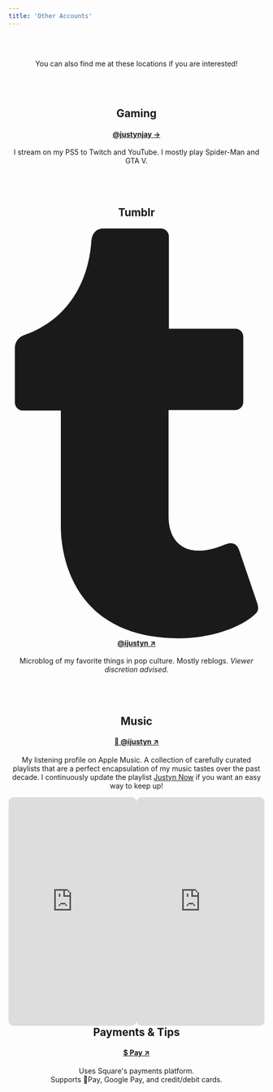 ```yaml
---
title: 'Other Accounts'
---
```

<center>

<br>
<br>

<p>
    You can also find me at these locations if you are interested!
</p>

<br>    
<br>


<h2>Gaming</h2>
<h4><a href="/gaming">@justynjay &#8594;</a></h4>
I stream on my PS5 to Twitch and YouTube. I mostly play Spider-Man and GTA V.

<br>
<br>
<br>
<br>

<h2>Tumblr</h2>
<h4><a href="/tumblr" target="_blank"><span class="icon relative inline-block align-text-bottom">
    <svg aria-hidden="true" focusable="false" data-prefix="fab" data-icon="tumblr" class="svg-inline--fa fa-tumblr fa-w-10" role="img" xmlns="http://www.w3.org/2000/svg" viewBox="0 0 320 512"><path fill="currentColor" d="M309.8 480.3c-13.6 14.5-50 31.7-97.4 31.7-120.8 0-147-88.8-147-140.6v-144H17.9c-5.5 0-10-4.5-10-10v-68c0-7.2 4.5-13.6 11.3-16 62-21.8 81.5-76 84.3-117.1.8-11 6.5-16.3 16.1-16.3h70.9c5.5 0 10 4.5 10 10v115.2h83c5.5 0 10 4.4 10 9.9v81.7c0 5.5-4.5 10-10 10h-83.4V360c0 34.2 23.7 53.6 68 35.8 4.8-1.9 9-3.2 12.7-2.2 3.5.9 5.8 3.4 7.4 7.9l22 64.3c1.8 5 3.3 10.6-.4 14.5z"></path></svg>
  </span> @ijustyn &#8599;</a></h4>
Microblog of my favorite things in pop culture. Mostly reblogs. <i>Viewer discretion advised.</i>

<br>
<br>
<br>
<br>
    
<h2>Music</h2>
<h4><a href="/apple-music" target="_blank"> @ijustyn &#8599;</a></h4>
My listening profile on Apple Music. A collection of carefully curated playlists that are a perfect encapsulation of my music tastes over the past decade. I continuously update the playlist <a href="/justyn-now">Justyn Now</a> if you want an easy way to keep up!

<br>

<p>
<iframe allow="autoplay *; encrypted-media *; fullscreen *; clipboard-write" frameborder="0" width="50%" min-width="25%" max-width="100%" height="450" style="overflow:hidden;border-radius:10px;" sandbox="allow-forms allow-popups allow-same-origin allow-scripts allow-storage-access-by-user-activation allow-top-navigation-by-user-activation" src="https://embed.music.apple.com/us/playlist/justyn-now/pl.u-9DLlbFmYkEW" align="left"></iframe>

<iframe allow="autoplay *; encrypted-media *; fullscreen *; clipboard-write" frameborder="0" width="50%" min-width="25%" max-width="100%" height="450" style="overflow:hidden;border-radius:10px;" sandbox="allow-forms allow-popups allow-same-origin allow-scripts allow-storage-access-by-user-activation allow-top-navigation-by-user-activation" src="https://embed.music.apple.com/us/playlist/heavy-rotation-mix/pl.pm-20e9f373919da0801d77e978559ddc12" align="right"></iframe>
</p>

<h2>
<br>
<br>
<br>
<br>
<br>
<br>
<br>
<br>
</h2>
<br>
<br>
<br>
<br>
<br>
<br>
<br>
<br>

    
<h2>Payments & Tips</h2>
<h4><a href="/tip" target="_blank">$ Pay &#8599;</a></h4>
Uses Square's payments platform.
<br>
Supports Pay, Google Pay, and credit/debit cards. 

<br>
<br>
<br>
<br>
<br>
</center>